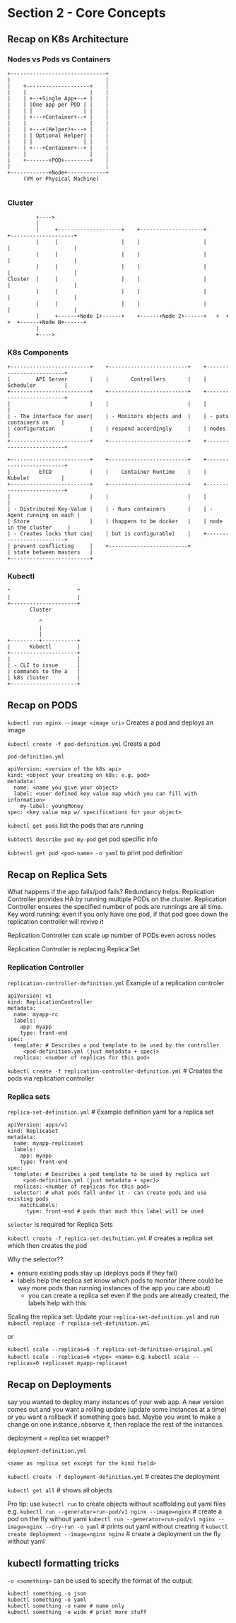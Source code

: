 # Section 2 - Core Concepts

## Recap on K8s Architecture

### Nodes vs Pods vs Containers

```
+------------------------------+
|                              |
|    +--------------------+    |
|    |                    |    |
|    | +--+Single App+--+ |    |
|    | |One app per POD | |    |
|    | |                | |    |
|    | +---+Container+--+ |    |
|    |                    |    |
|    | +---+(Helper)+---+ |    |
|    | | Optional Helper| |    |
|    | |                | |    |
|    | +---+Container+--+ |    |
|    |                    |    |
|    +-------+POD+--------+    |
|                              |
+------------+Node+------------+
     (VM or Physical Machine)


```

### Cluster

```
         +---->
         |
         |     +--------------------+    +--------------------+            +--------------------+
         |     |                    |    |                    |            |                    |
         |     |                    |    |                    |            |                    |
         |     |                    |    |                    |            |                    |
Cluster  |     |                    |    |                    |            |                    |
         |     |                    |    |                    |            |                    |
         |     |                    |    |                    |            |                    |
         |     +------+Node 1+------+    +------+Node 2+------+   +  +  +  +------+Node N+------+
         |
         +---->
```


### K8s Components

```
+-------------------------+    +-------------------------+    +-------------------------+
|        API Server       |    |       Controllers       |    |       Scheduler         |
+-------------------------+    +-------------------------+    +-------------------------+
|                         |    |                         |    |                         |
| - The interface for user|    | - Monitors objects and  |    | - puts containers on    |
| configuration           |    | respond accordingly     |    | nodes                   |
+-------------------------+    +-------------------------+    +-------------------------+

+-------------------------+    +-------------------------+    +-------------------------+
|         ETCD            |    |    Container Runtime    |    |        Kubelet          |
+-------------------------+    +-------------------------+    +-------------------------+
|                         |    |                         |    |                         |
| - Distributed Key-Value |    | - Runs containers       |    | - Agent running on each |
| Store                   |    | (happens to be docker   |    | node in the cluster     |
| - Creates locks that can|    | but is configurable)    |    +-------------------------+
| prevent conflicting     |    +-------------------------+
| state between masters   |
+-------------------------+

```

### Kubectl

```
^                     ^
|                     |
+---------------------+
       Cluster

          ^
          |
          |
+---------+-----------+
|      Kubectl        |
+---------------------+
|                     |
| - CLI to issue      |
| commands to the a   |
| k8s cluster         |
+---------------------+

```

## Recap on PODS

`kubectl run nginx --image <image uri>` Creates a pod and deploys an image

`kubectl create -f pod-definition.yml` Creats a pod

`pod-definition.yml`
```
apiVersion: <version of the k8s api>
kind: <object your creating on k8s: e.g. pod>
metadata:
  name: <name you give your object>
  label: <user defined key value map which you can fill with information>
    my-label: youngMoney
spec: <key value map w/ specifications for your object>
```

`kubectl get pods` list the pods that are running

`kubtectl describe pod my-pod` get pod specific info

`kubtectl get pod <pod-name> -o yaml` to print pod definition

## Recap on Replica Sets


What happens if the app fails/pod fails? Redundancy helps. Replication Controller provides HA by running multiple PODs on the cluster. Replication Controller ensures the specified number of pods are runnings are all time. Key word running: even if you only have one pod, if that pod goes down the replication controller will revive it

Replication Controller can scale up number of PODs even across nodes

Replication Controller is replacing Replica Set

### Replication Controller

`replication-controller-definition.yml` Example of a replication controler
```
apiVersion: v1
kind: ReplicationController
metadata:
  name: myapp-rc
  labels:
    app: myapp
    type: front-end
spec:
  template: # Describes a pod template to be used by the controller
     <pod-definition.yml (just metadata + spec)>
  replicas: <number of replicas for this pod>
```

`kubectl create -f replication-controller-definition.yml` # Creates the pods via replication controller


### Replica sets

`replica-set-definition.yml` # Example definition yaml for a replica set

```
apiVersion: apps/v1
kind: ReplicaSet
metadata:
  name: myapp-replicaset
  labels:
    app: myapp
    type: front-end
spec:
  template: # Describes a pod template to be used by replica set
     <pod-definition.yml (just metadata + spec)>
  replicas: <number of replicas for this pod>
  selector: # what pods fall under it - can create pods and use existing pods
    matchLabels:
      type: front-end # pods that much this label will be used
```

`selector` is required for Replica Sets

`kubectl create -f replica-set-deifnition.yml` # creates a replica set which then creates the pod

Why the selector??
* ensure existing pods stay up (deploys pods if they fail)
* labels help the replica set know which pods to monitor (there could be way more pods than running instances of the app you care about)
  * you can create a replica set even if the pods are already created, the labels help with this
  
Scaling the replica set:
Update your `replica-set-definition.yml` and run `kubectl replace -f replica-set-definition.yml`

or

`kubectl scale --replicas=6 -f replica-set-definition-original.yml`
`kubectl scale --replicas=6 <type> <name>` e.g. `kubectl scale --replicas=6 replicaset myapp-replicaset`


## Recap on Deployments

say you wanted to deploy many instances of your web app. A new version comes out and you want a rolling update (update some instances at a time) or you want a rollback if something goes bad. Maybe you want to make a change on one instance, observe it, then replace the rest of the instances.

deployment = replica set wrapper?

`deployment-definition.yml`

```
<same as replica set except for the kind field>
```

`kubectl create -f deployment-definition.yml` # creates the deployment

`kubectl get all` # shows all objects

Pro tip: use `kubectl run` to create objects without scaffolding out yaml files e.g.
`kubectl run --generator=run-pod/v1 nginx --image=nginx` # create a pod on the fly without yaml
`kubectl run --generator=run-pod/v1 nginx --image=nginx --dry-run -o yaml` # prints out yaml without creating it
`kubectl create deployment --image=nginx nginx` # create a deployment on the fly without yaml


## kubectl formatting tricks

`-o <something>` can be used to specify the format of the output:

```
kubectl something -o json
kubectl something -o yaml
kubectl something -o name # name only
kubectl something -o wide # print more stuff
```

